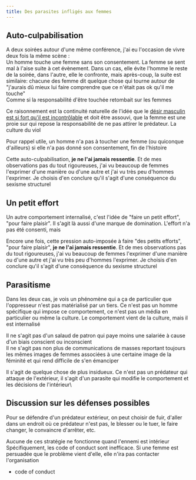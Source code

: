 ```yaml
---
title: Des parasites infligés aux femmes
---
```



## Auto-culpabilisation

A deux soirées autour d'une même conférence, j'ai eu l'occasion de vivre deux fois la même scène :\
Un homme touche une femme sans son consentement. La femme se sent mal à l'aise suite à cet évènement. Dans un cas, elle évite l'homme le reste de la soirée, dans l'autre, elle le confronte, mais après-coup, la suite est similaire: chacune des femme dit quelque chose qui tourne autour de "j'aurais dû mieux lui faire comprendre que ce n'était pas ok qu'il me touche"\
Comme si la responsabilité d'être touchée retombait sur les femmes

Ce raisonnement est la continuité naturelle de l'idée que le [désir masculin est si fort qu'il est incontrôlable](https://revolutionfeministe.wordpress.com/2017/08/06/le-mythe-de-la-pulsion-sexuelle-incontrolable/) et doit être assouvi, que la femme est une proie sur qui repose la responsabilité de ne pas attirer le prédateur. La culture du viol

Pour rappel utile, un homme n'a pas à toucher une femme (ou quiconque d'ailleurs) si elle n'a pas donné son consentement, fin de l'histoire

Cette auto-culpabilisation, **je ne l'ai jamais ressentie**. Et de mes observations pas du tout rigoureuses, j'ai vu beaucoup de femmes l'exprimer d'une manière ou d'une autre et j'ai vu très peu d'hommes l'exprimer. Je choisis d'en conclure qu'il s'agit d'une conséquence du sexisme structurel


## Un petit effort

Un autre comportement internalisé, c'est l'idée de "faire un petit effort", "pour faire plaisir". Il s'agit là aussi d'une marque de domination. L'effort n'a pas été consenti, mais 

Encore une fois, cette pression auto-imposée à faire "des petits efforts", "pour faire plaisir", **je ne l'ai jamais ressentie**. Et de mes observations pas du tout rigoureuses, j'ai vu beaucoup de femmes l'exprimer d'une manière ou d'une autre et j'ai vu très peu d'hommes l'exprimer. Je choisis d'en conclure qu'il s'agit d'une conséquence du sexisme structurel


## Parasitisme

Dans les deux cas, je vois un phénomène qui a ça de particulier que l'oppresseur n'est pas matérialisé par un tiers. Ce n'est pas un homme spécifique qui impose ce comportement, ce n'est pas un média en particulier ou même la culture. Le comportement vient de la culture, mais il est internalisé

Il ne s'agit pas d'un salaud de patron qui paye moins une salariée à cause d'un biais conscient ou inconscient\
Il ne s'agit pas non plus de communications de masses reportant toujours les mêmes images de femmes associées à une certaine image de la féminité et qui rend difficile de s'en émanciper

Il s'agit de quelque chose de plus insidueux. Ce n'est pas un prédateur qui attaque de l'extérieur, il s'agit d'un parasite qui modifie le comportement et les décisions de l'intérieur\


## Discussion sur les défenses possibles

Pour se défendre d'un prédateur extérieur, on peut choisir de fuir, d'aller dans un endroit où ce prédateur n'est pas, le blesser ou le tuer, le faire changer, le convaincre d'arrêter, etc.

Aucune de ces stratégie ne fonctionne quand l'ennemi est intérieur\
Spécifiquement, les code of conduct sont inefficace. Si une femme est persuadée que le problème vient d'elle, elle n'ira pas contacter l'organisation


- code of conduct





